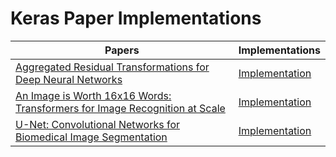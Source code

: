 # Keras Paper Implementations



| Papers  | Implementations |
| ------------- | ------------- |
| [Aggregated Residual Transformations for Deep Neural Networks](https://arxiv.org/pdf/1611.05431.pdf)  | [Implementation](https://github.com/ayyucedemirbas/tf-keras-paper-implementations/blob/main/ResNeXt/ResNeXt.ipynb) |
| [An Image is Worth 16x16 Words: Transformers for Image Recognition at Scale](https://arxiv.org/pdf/2010.11929.pdf)  | [Implementation](https://github.com/ayyucedemirbas/tf-keras-paper-implementations/tree/main/ViT)  |
| [U-Net: Convolutional Networks for Biomedical Image Segmentation](https://arxiv.org/pdf/1505.04597.pdf)  | [Implementation](https://github.com/ayyucedemirbas/tf-keras-paper-implementations/blob/main/U-Net/UNet.ipynb)  |
